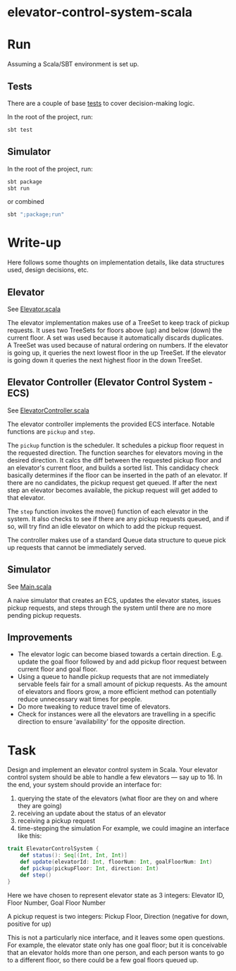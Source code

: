 elevator-control-system-scala
=

# Run
Assuming a Scala/SBT environment is set up.

## Tests
There are a couple of base [tests](./src/test/scala/system/elevator) to cover decision-making logic.

In the root of the project, run:
```bash
sbt test
```

## Simulator
In the root of the project, run:
```bash
sbt package
sbt run
```
or combined
```bash
sbt ";package;run"
```

# Write-up
Here follows some thoughts on implementation details, like data structures used, design decisions, etc.

## Elevator
See [Elevator.scala](./src/main/scala/system/elevator/Elevator.scala)

The elevator implementation makes use of a TreeSet to keep track of pickup requests. It uses two TreeSets for floors above (up) and
below (down) the current floor. A set was used because it automatically discards duplicates. A TreeSet was used because of natural 
ordering on numbers. If the elevator is going up, it queries the next lowest floor in the up TreeSet. If the elevator is going down
it queries the next highest floor in the down TreeSet.


## Elevator Controller (Elevator Control System - ECS)
See [ElevatorController.scala](./src/main/scala/system/elevator/ElevatorController.scala)

The elevator controller implements the provided ECS interface. Notable functions are `pickup` and `step`. 

The `pickup` function is the scheduler. It schedules a pickup floor request in the requested direction. The function 
searches for elevators moving in the desired direction. It calcs the diff between the requested pickup floor and an 
elevator's current floor, and builds a sorted list. This candidacy check basically determines if the floor can be inserted in
the path of an elevator. If there are no candidates, the pickup request get queued. If after the next step an
elevator becomes available, the pickup request will get added to that elevator.

The `step` function invokes the move() function of each elevator in the system. It also checks to see if there are any 
pickup requests queued, and if so, will try find an idle elevator on which to add the pickup request.

The controller makes use of a standard Queue data structure to queue pick up requests that cannot be immediately served.

## Simulator
See [Main.scala](./src/main/scala/simulator/Main.scala)

A naive simulator that creates an ECS, updates the elevator states, issues pickup requests, and steps through the system
 until there are no more pending pickup requests.

## Improvements
* The elevator logic can become biased towards a certain direction. E.g. update the goal floor followed by and add pickup 
floor request between current floor and goal floor.
* Using a queue to handle pickup requests that are not immediately servable feels fair for a small amount of pickup requests.
As the amount of elevators and floors grow, a more efficient method can potentially reduce unnecessary wait times for people.
* Do more tweaking to reduce travel time of elevators. 
* Check for instances were all the elevators are travelling in a specific direction to ensure 'availability' for the opposite direction.

# Task
Design and implement an elevator control system in Scala.
Your elevator control system should be able to handle a few elevators — say up to 16.
In the end, your system should provide an interface for:
1. querying the state of the elevators (what floor are they on and  where they are going)
2. receiving an update about the status of an elevator
3. receiving a pickup request
4. time-stepping the simulation
For example, we could imagine an interface like this:
```scala
trait ElevatorControlSystem {
    def status(): Seq[(Int, Int, Int)]
    def update(elevatorId: Int, floorNum: Int, goalFloorNum: Int)
    def pickup(pickupFloor: Int, direction: Int)
    def step()
}
```
Here we have chosen to represent elevator state as 3 integers: Elevator ID, Floor Number, Goal Floor Number

A pickup request is two integers: Pickup Floor, Direction (negative for down, positive for up)

This is not a particularly nice interface, and it leaves some open questions. For example, the elevator state only has 
one goal floor; but it is conceivable that an elevator holds more than one person, and each person wants to go to a 
different floor, so there could be a few goal floors queued up. 